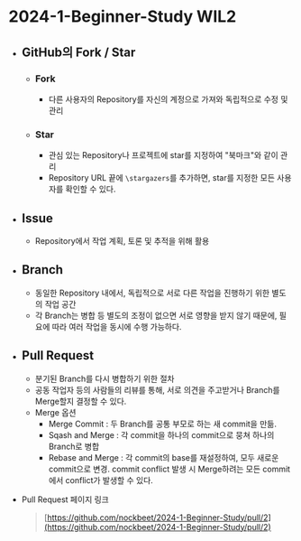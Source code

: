 2024-1-Beginner-Study WIL2
=======================
* ## GitHub의 Fork / Star
    * ### Fork
        * 다른 사용자의 Repository를 자신의 계정으로 가져와 독립적으로 수정 및 관리
    * ### Star
        * 관심 있는 Repository나 프로젝트에 star를 지정하여 "북마크"와 같이 관리
        * Repository URL 끝에 `\stargazers`를 추가하면, star를 지정한 모든 사용자를 확인할 수 있다.

* ## Issue
    * Repository에서 작업 계획, 토론 및 추적을 위해 활용

* ## Branch
    * 동일한 Repository 내에서, 독립적으로 서로 다른 작업을 진행하기 위한 별도의 작업 공간
    * 각 Branch는 병합 등 별도의 조정이 없으면 서로 영향을 받지 않기 때문에, 필요에 따라 여러 작업을 동시에 수행 가능하다.

* ## Pull Request
    * 분기된 Branch를 다시 병합하기 위한 절차
    * 공동 작업자 등의 사람들의 리뷰를 통해, 서로 의견을 주고받거나 Branch를 Merge할지 결정할 수 있다.
    * Merge 옵션
        * Merge Commit : 두 Branch를 공통 부모로 하는 새 commit을 만듦.
        * Sqash and Merge : 각 commit을 하나의 commit으로 뭉쳐 하나의 Branch로 병합
        * Rebase and Merge : 각 commit의 base를 재설정하여, 모두 새로운 commit으로 변경. commit conflict 발생 시 Merge하려는 모든 commit에서 conflict가 발생할 수 있다.


* Pull Request 페이지 링크<br>
    > [https://github.com/nockbeet/2024-1-Beginner-Study/pull/2](https://github.com/nockbeet/2024-1-Beginner-Study/pull/2) 